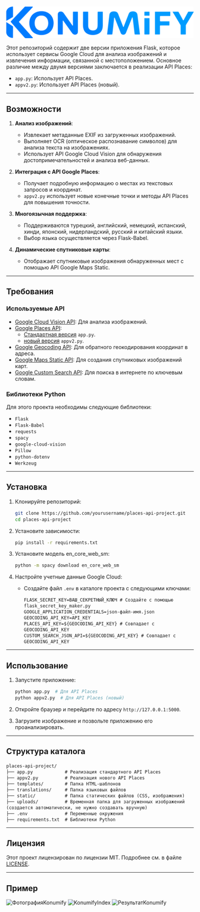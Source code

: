 ![ЛоготипKonumify](../static/konumify.png)

Этот репозиторий содержит две версии приложения Flask, которое использует сервисы Google Cloud для анализа изображений и извлечения информации, связанной с местоположением. Основное различие между двумя версиями заключается в реализации API Places:

- `app.py`: Использует API Places.
- `appv2.py`: Использует API Places (новый).

---

## Возможности

1. **Анализ изображений**:
   - Извлекает метаданные EXIF из загруженных изображений.
   - Выполняет OCR (оптическое распознавание символов) для анализа текста на изображениях.
   - Использует API Google Cloud Vision для обнаружения достопримечательностей и анализа веб-данных.

2. **Интеграция с API Google Places**:
   - Получает подробную информацию о местах из текстовых запросов и координат.
   - `appv2.py` использует новые конечные точки и методы API Places для повышения точности.

3. **Многоязычная поддержка**:
   - Поддерживаются турецкий, английский, немецкий, испанский, хинди, японский, нидерландский, русский и китайский языки.
   - Выбор языка осуществляется через Flask-Babel.

4. **Динамические спутниковые карты**:
   - Отображает спутниковые изображения обнаруженных мест с помощью API Google Maps Static.

---

## Требования

### Используемые API

- [Google Cloud Vision API](https://cloud.google.com/vision/docs): Для анализа изображений.
- [Google Places API](https://developers.google.com/maps/documentation/places/web-service/choose-api):
  - [Стандартная версия](https://developers.google.com/maps/documentation/places/web-service/search) `app.py`.
  - [новый версия](https://developers.google.com/maps/documentation/places/web-service/op-overview) `appv2.py`.
- [Google Geocoding API](https://developers.google.com/maps/documentation/geocoding): Для обратного геокодирования координат в адреса.
- [Google Maps Static API](https://developers.google.com/maps/documentation/maps-static): Для создания спутниковых изображений карт.
- [Google Custom Search API](https://developers.google.com/custom-search/v1/introduction): Для поиска в интернете по ключевым словам.

### Библиотеки Python

Для этого проекта необходимы следующие библиотеки:

- `Flask`
- `Flask-Babel`
- `requests`
- `spacy`
- `google-cloud-vision`
- `Pillow`
- `python-dotenv`
- `Werkzeug`

---

## Установка

1. Клонируйте репозиторий:
   ```bash
   git clone https://github.com/yourusername/places-api-project.git
   cd places-api-project
   ```

2. Установите зависимости:
   ```bash
   pip install -r requirements.txt
   ```

3. Установите модель en_core_web_sm:
   ```bash
   python -m spacy download en_core_web_sm
   ```

4. Настройте учетные данные Google Cloud:
   - Создайте файл `.env` в каталоге проекта с следующими ключами:
     ```env
     FLASK_SECRET_KEY=ВАШ_СЕКРЕТНЫЙ_КЛЮЧ # Создайте с помощью flask_secret_key_maker.py
     GOOGLE_APPLICATION_CREDENTIALS=json-файл-имя.json
     GEOCODING_API_KEY=API_KEY
     PLACES_API_KEY=${GEOCODING_API_KEY} # Совпадает с GEOCODING_API_KEY
     CUSTOM_SEARCH_JSON_API=${GEOCODING_API_KEY} # Совпадает с GEOCODING_API_KEY
     ```

---

## Использование

1. Запустите приложение:
   ```bash
   python app.py  # Для API Places
   python appv2.py  # Для API Places (новый)
   ```

2. Откройте браузер и перейдите по адресу `http://127.0.0.1:5000`.

3. Загрузите изображение и позвольте приложению его проанализировать.

---

## Структура каталога

```
places-api-project/
├── app.py            # Реализация стандартного API Places
├── appv2.py          # Реализация нового API Places
├── templates/        # Папка HTML-шаблонов
├── translations/     # Папка языковых файлов
├── static/           # Папка статических файлов (CSS, изображения)
├── uploads/          # Временная папка для загруженных изображений (создается автоматически, не нужно создавать вручную)
├── .env              # Переменные окружения
├── requirements.txt  # Библиотеки Python
```

---

## Лицензия

Этот проект лицензирован по лицензии MIT. Подробнее см. в файле [LICENSE](LICENSE).

---

## Пример
![ФотографияKonumify](https://i.imgur.com/wTN2eMo.jpeg)
![KonumifyIndex](https://i.imgur.com/LjqiA2Q.png)
![РезультатKonumify](https://i.imgur.com/2Pnj5Or.png)
